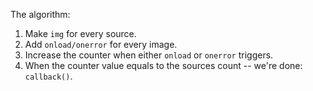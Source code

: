 The algorithm:

1. Make `img` for every source.
2. Add `onload/onerror` for every image.
3. Increase the counter when either `onload` or `onerror` triggers.
4. When the counter value equals to the sources count -- we're done: `callback()`.
